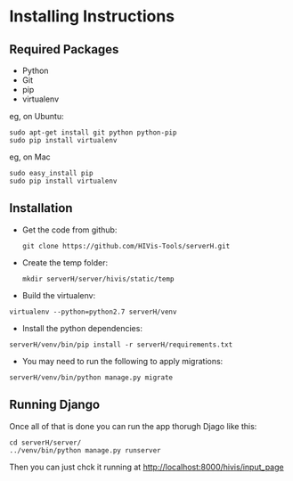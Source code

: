 Installing Instructions
========

## Required Packages

* Python
* Git
* pip
* virtualenv

eg, on Ubuntu:

    sudo apt-get install git python python-pip
    sudo pip install virtualenv


eg, on Mac

    sudo easy_install pip
    sudo pip install virtualenv

Installation
------------

* Get the code from github:

  ```git clone https://github.com/HIVis-Tools/serverH.git```

* Create the temp folder:
 
  ```mkdir serverH/server/hivis/static/temp```
* Build the virtualenv:
 
 ```virtualenv --python=python2.7 serverH/venv```

* Install the python dependencies:
 
 ```serverH/venv/bin/pip install -r serverH/requirements.txt```

* You may need to run the following to apply migrations:

 ```serverH/venv/bin/python manage.py migrate```

Running Django
-------
Once all of that is done you can run the app thorugh Djago like this:

```
cd serverH/server/
../venv/bin/python manage.py runserver
```

Then you can just chck it running at [http://localhost:8000/hivis/input_page](http://localhost:8000/hivis/input_page)
